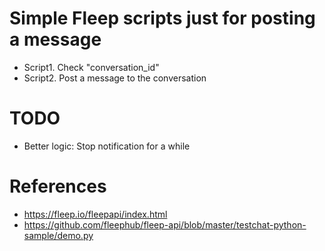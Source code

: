 # Simple Fleep scripts just for posting a message

- Script1. Check "conversation_id"
- Script2. Post a message to the conversation

# TODO
- Better logic: Stop notification for a while

# References
- https://fleep.io/fleepapi/index.html
- https://github.com/fleephub/fleep-api/blob/master/testchat-python-sample/demo.py

